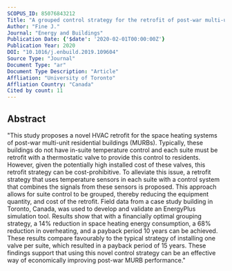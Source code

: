 ```yaml
---
SCOPUS_ID: 85076843212
Title: "A grouped control strategy for the retrofit of post-war multi-unit residential building hydronic space heating systems"
Author: "Fine J."
Journal: "Energy and Buildings"
Publication Date: {'$date': '2020-02-01T00:00:00Z'}
Publication Year: 2020
DOI: "10.1016/j.enbuild.2019.109604"
Source Type: "Journal"
Document Type: "ar"
Document Type Description: "Article"
Affliation: "University of Toronto"
Affliation Country: "Canada"
Cited by count: 11
---
```


## Abstract
"This study proposes a novel HVAC retrofit for the space heating systems of post-war multi-unit residential buildings (MURBs). Typically, these buildings do not have in-suite temperature control and each suite must be retrofit with a thermostatic valve to provide this control to residents. However, given the potentially high installed cost of these valves, this retrofit strategy can be cost-prohibitive. To alleviate this issue, a retrofit strategy that uses temperature sensors in each suite with a control system that combines the signals from these sensors is proposed. This approach allows for suite control to be grouped, thereby reducing the equipment quantity, and cost of the retrofit. Field data from a case study building in Toronto, Canada, was used to develop and validate an EnergyPlus simulation tool. Results show that with a financially optimal grouping strategy, a 14% reduction in space heating energy consumption, a 68% reduction in overheating, and a payback period 10 years can be achieved. These results compare favourably to the typical strategy of installing one valve per suite, which resulted in a payback period of 15 years. These findings support that using this novel control strategy can be an effective way of economically improving post-war MURB performance."
